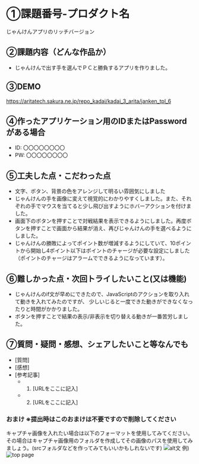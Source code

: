 # ①課題番号-プロダクト名

じゃんけんアプリのリッチバージョン

## ②課題内容（どんな作品か）

- じゃんけんで出す手を選んでＰＣと勝負するアプリを作りました。

## ③DEMO

https://aritatech.sakura.ne.jp/repo_kadai/kadai_3_arita/janken_tpl_6

## ④作ったアプリケーション用のIDまたはPasswordがある場合

- ID: 〇〇〇〇〇〇〇〇
- PW: 〇〇〇〇〇〇〇〇

## ⑤工夫した点・こだわった点

- 文字、ボタン、背景の色をアレンジして明るい雰囲気にしました
- じゃんけんの手を画像に変えて視覚的にわかりやすくしました。また、それぞれの手でマウスを当てると少し飛び出すようにホバーアクションを付けました。
- 画面下のボタンを押すことで対戦結果を表示できるようにしました。再度ボタンを押すことで画面から結果が消え、再びじゃんけんの手を選べるようにしました。
- じゃんけんの勝敗によってポイント数が増減するようにしていて、10ポイントから開始し4ポイント以下はポイントのチャージが必要な設定にしました（ポイントのチャージはアラームでできるようになっています）。

## ⑥難しかった点・次回トライしたいこと(又は機能)

- じゃんけんのif文が早めにできたので、JavaScriptのアクションを取り入れて動きを入れてみたのですが、
少しいじると一度できた動きができなくなったりと時間がかかりました。
- ボタンを押すことで結果の表示/非表示を切り替える動きが一番苦労しました。

## ⑦質問・疑問・感想、シェアしたいこと等なんでも

- [質問]
- [感想]
- [参考記事]
  - 1. [URLをここに記入]
  - 2. [URLをここに記入]

### おまけ ※提出時はこのおまけは不要ですので削除してください

キャプチャ画像を入れたい場合は以下のフォーマットを使用してみてください。その場合はキャプチャ画像用のフォルダを作成してその画像のパスを使用してみましょう。(srcフォルダなどを作ってみてもいいかもしれないです)
![alt文](画像URL)
例)
![top page](./src/capture1.png)
